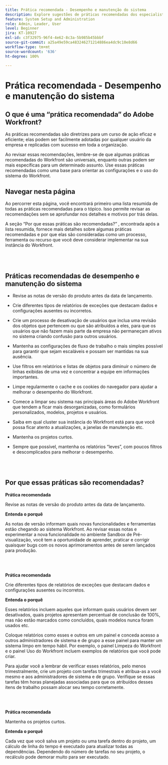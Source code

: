 ```yaml
---
title: Prática recomendada - Desempenho e manutenção do sistema
description: Explore sugestões de práticas recomendadas dos especialistas do Adobe Workfront sobre desempenho e manutenção do sistema Workfront.
feature: System Setup and Administration
role: Admin, Leader, User
level: Beginner
jira: KT-10927
exl-id: c3f32975-96f4-4e62-8c3a-5b985b45bbbf
source-git-commit: a25a49e59ca483246271214886ea4dc9c10e8d66
workflow-type: tm+mt
source-wordcount: '636'
ht-degree: 100%

---
```


# Prática recomendada - Desempenho e manutenção do sistema

## O que é uma “prática recomendada” do Adobe Workfront?

As práticas recomendadas são diretrizes para um curso de ação eficaz e eficiente; elas podem ser facilmente adotadas por qualquer usuário da empresa e replicadas com sucesso em toda a organização.

Ao revisar essas recomendações, lembre-se de que algumas práticas recomendadas do Workfront são universais, enquanto outras podem ser mais específicas para um determinado assunto. Use essas práticas recomendadas como uma base para orientar as configurações e o uso do sistema do Workfront.

## Navegar nesta página

Ao percorrer esta página, você encontrará primeiro uma lista resumida de todas as práticas recomendadas para o tópico. Isso permite revisar as recomendações sem se aprofundar nos detalhes e motivos por trás delas.

A seção “Por que essas práticas são recomendadas?” , encontrada após a lista resumida, fornece mais detalhes sobre algumas práticas recomendadas e por que elas são consideradas como um processo, ferramenta ou recurso que você deve considerar implementar na sua instância do Workfront.

</br>
</br>

## Práticas recomendadas de desempenho e manutenção do sistema

* Revise as notas de versão do produto antes da data de lançamento.

* Crie diferentes tipos de relatórios de exceções que destacam dados e configurações ausentes ou incorretos.

* Crie um processo de desativação de usuários que inclua uma revisão dos objetos que pertencem ou que são atribuídos a eles, para que os usuários que não fazem mais parte da empresa não permaneçam ativos no sistema criando confusão para outros usuários.

* Mantenha as configurações de fluxo de trabalho o mais simples possível para garantir que sejam escaláveis e possam ser mantidas na sua ausência.

* Use filtros em relatórios e listas de objetos para diminuir o número de linhas exibidas de uma vez e concentrar a equipe em informações importantes.

* Limpe regularmente o cache e os cookies do navegador para ajudar a melhorar o desempenho do Workfront.

* Comece a limpar seu sistema nas principais áreas do Adobe Workfront que tendem a ficar mais desorganizadas, como formulários personalizados, modelos, projetos e usuários.

* Saiba em qual cluster sua instância do Workfront está para que você possa ficar atento a atualizações, a janelas de manutenção etc.

* Mantenha os projetos curtos.

* Sempre que possível, mantenha os relatórios “leves”, com poucos filtros e descomplicados para melhorar o desempenho.

</br>
</br>

## Por que essas práticas são recomendadas?

**Prática recomendada**

Revise as notas de versão do produto antes da data de lançamento.



**Entenda o porquê**

As notas de versão informam quais novas funcionalidades e ferramentas estão chegando ao sistema Workfront. Ao revisar essas notas e experimentar a nova funcionalidade no ambiente Sandbox de Pré-visualização, você tem a oportunidade de aprender, praticar e corrigir quaisquer bugs com os novos aprimoramentos antes de serem lançados para produção.

</br>
</br>

**Prática recomendada**

Crie diferentes tipos de relatórios de exceções que destacam dados e configurações ausentes ou incorretos.



**Entenda o porquê**

Esses relatórios incluem aqueles que informam quais usuários devem ser desativados, quais projetos apresentam percentual de conclusão de 100%, mas não estão marcados como concluídos, quais modelos nunca foram usados etc.



Coloque relatórios como esses e outros em um painel e conceda acesso a outros administradores de sistema e de grupo a esse painel para manter um sistema limpo em tempo hábil. Por exemplo, o painel Limpeza do Workfront e o painel Uso do Workfront incluem exemplos de relatórios que você pode criar.



Para ajudar você a lembrar de verificar esses relatórios, pelo menos trimestralmente, crie um projeto com tarefas trimestrais e atribua-as a você mesmo e aos administradores de sistema e de grupo. Verifique se essas tarefas têm horas planejadas associadas para que os atribuídos desses itens de trabalho possam alocar seu tempo corretamente.

</br>
</br>

**Prática recomendada**

Mantenha os projetos curtos.



**Entenda o porquê**

Cada vez que você salva um projeto ou uma tarefa dentro do projeto, um cálculo de linha do tempo é executado para atualizar todas as dependências. Dependendo do número de tarefas no seu projeto, o recálculo pode demorar muito para ser executado.
